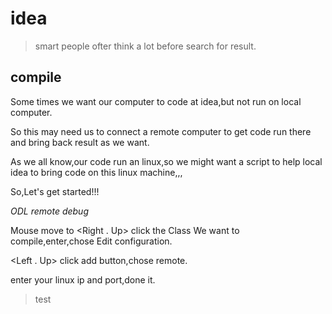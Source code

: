 # idea

> smart people ofter think a lot before search for result.

## compile

  Some times we want our computer to code at idea,but not run on local computer.
  
  So this may need us to connect a remote computer to get code run there and bring back result as we want.
  
  As we all know,our code run an linux,so we might want a script to help local idea to bring code on this linux machine,,,
  
  So,Let's get started!!!
  
  *ODL remote debug*
  
  Mouse move to <Right . Up> click the Class We want to compile,enter,chose Edit configuration.
  
  <Left . Up> click add button,chose remote.
  
  enter your linux ip and port,done it.
  
  > test
  
  ```
  
  ```
